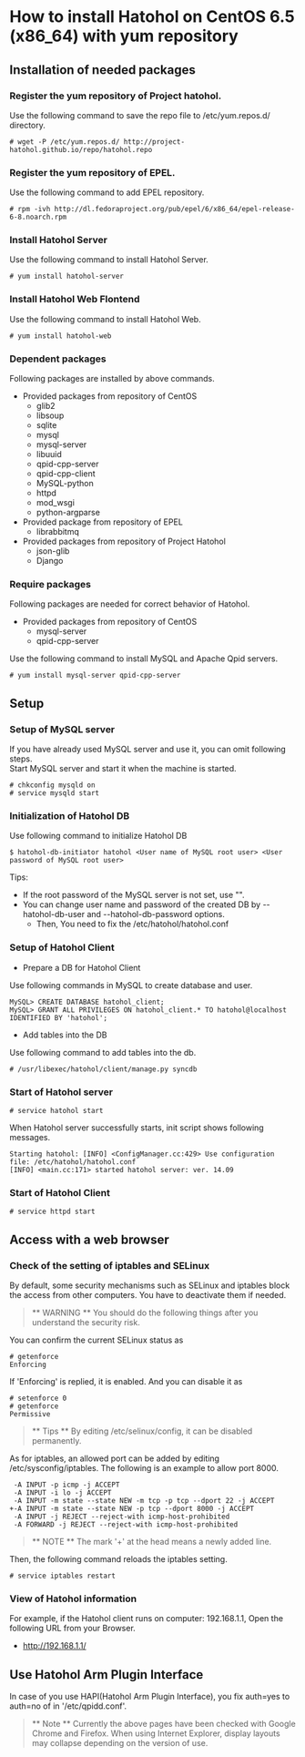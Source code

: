 How to install Hatohol on CentOS 6.5 (x86_64) with yum repository
=================================================================

Installation of needed packages
-------------------------------
### Register the yum repository of Project hatohol.
Use the following command to save the repo file to /etc/yum.repos.d/ directory.

    # wget -P /etc/yum.repos.d/ http://project-hatohol.github.io/repo/hatohol.repo

### Register the yum repository of EPEL.
Use the following command to add EPEL repository.

    # rpm -ivh http://dl.fedoraproject.org/pub/epel/6/x86_64/epel-release-6-8.noarch.rpm

### Install Hatohol Server
Use the following command to install Hatohol Server.

    # yum install hatohol-server

### Install Hatohol Web Flontend
Use the following command to install Hatohol Web.

    # yum install hatohol-web

### Dependent packages
Following packages are installed by above commands.

- Provided packages from repository of CentOS 
    - glib2
    - libsoup
    - sqlite
    - mysql
    - mysql-server
    - libuuid
    - qpid-cpp-server
    - qpid-cpp-client
    - MySQL-python
    - httpd
    - mod_wsgi
    - python-argparse
- Provided package from repository of EPEL
    - librabbitmq
- Provided packages from repository of Project Hatohol
    - json-glib
    - Django

### Require packages
Following packages are needed for correct behavior of Hatohol.

- Provided packages from repository of CentOS 
    - mysql-server
    - qpid-cpp-server

Use the following command to install MySQL and Apache Qpid servers.

    # yum install mysql-server qpid-cpp-server

Setup
-----
### Setup of MySQL server
If you have already used MySQL server and use it, you can omit following steps.  
Start MySQL server and start it when the machine is started.

    # chkconfig mysqld on
    # service mysqld start

### Initialization of Hatohol DB
Use following command to initialize Hatohol DB

    $ hatohol-db-initiator hatohol <User name of MySQL root user> <User password of MySQL root user>

Tips:

- If the root password of the MySQL server is not set, use "".
- You can change user name and password of the created DB by --hatohol-db-user and --hatohol-db-password options.
    - Then, You need to fix the /etc/hatohol/hatohol.conf

### Setup of Hatohol Client
- Prepare a DB for Hatohol Client

Use following commands in MySQL to create database and user.

    MySQL> CREATE DATABASE hatohol_client;
    MySQL> GRANT ALL PRIVILEGES ON hatohol_client.* TO hatohol@localhost IDENTIFIED BY 'hatohol';

- Add tables into the DB

Use following command to add tables into the db.

    # /usr/libexec/hatohol/client/manage.py syncdb

### Start of Hatohol server

    # service hatohol start

When Hatohol server successfully starts, init script shows following messages.

    Starting hatohol: [INFO] <ConfigManager.cc:429> Use configuration file: /etc/hatohol/hatohol.conf
    [INFO] <main.cc:171> started hatohol server: ver. 14.09

### Start of Hatohol Client

    # service httpd start

Access with a web browser
------------------------
### Check of the setting of iptables and SELinux
By default, some security mechanisms such as SELinux and iptables block the access from other computers.
You have to deactivate them if needed.
> ** WARNING **
> You should do the following things after you understand the security risk.

You can confirm the current SELinux status as

    # getenforce
    Enforcing

If 'Enforcing' is replied, it is enabled. And you can disable it as

    # setenforce 0
    # getenforce
    Permissive

> ** Tips **
> By editing /etc/selinux/config, it can be disabled permanently.

As for iptables, an allowed port can be added by editing /etc/sysconfig/iptables.
The following is an example to allow port 8000.

     -A INPUT -p icmp -j ACCEPT
     -A INPUT -i lo -j ACCEPT
     -A INPUT -m state --state NEW -m tcp -p tcp --dport 22 -j ACCEPT
    +-A INPUT -m state --state NEW -p tcp --dport 8000 -j ACCEPT
     -A INPUT -j REJECT --reject-with icmp-host-prohibited
     -A FORWARD -j REJECT --reject-with icmp-host-prohibited

> ** NOTE ** The mark '+' at the head means a newly added line.

Then, the following command reloads the iptables setting.

    # service iptables restart

### View of Hatohol information
For example, if the Hatohol client runs on computer: 192.168.1.1,
Open the following URL from your Browser.

- http://192.168.1.1/

Use Hatohol Arm Plugin Interface
-------------------------------
In case of you use HAPI(Hatohol Arm Plugin Interface),
you fix auth=yes to auth=no of in '/etc/qpidd.conf'.

> ** Note **
> Currently the above pages have been checked with Google Chrome and Firefox.
> When using Internet Explorer, display layouts may collapse depending on the version of use.

